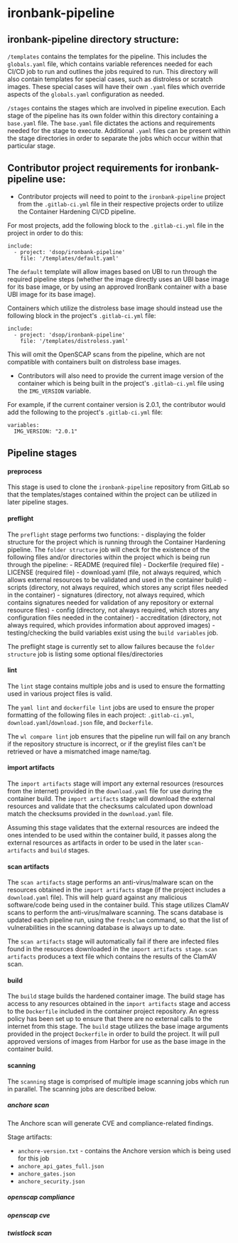 # ironbank-pipeline


## ironbank-pipeline directory structure:

`/templates` contains the templates for the pipeline. This includes the `globals.yaml` file, which contains variable references needed for each CI/CD job to run and outlines the jobs required to run. This directory will also contain templates for special cases, such as distroless or scratch images. These special cases will have their own `.yaml` files which override aspects of the `globals.yaml` configuration as needed.


`/stages` contains the stages which are involved in pipeline execution. Each stage of the pipeline has its own folder within this directory containing a `base.yaml` file. The `base.yaml` file dictates the actions and requirements needed for the stage to execute. Additional `.yaml` files can be present within the stage directories in order to separate the jobs which occur within that particular stage.

## Contributor project requirements for ironbank-pipeline use:

- Contributor projects will need to point to the `ironbank-pipeline` project from the `.gitlab-ci.yml` file in their respective projects order to utilize the Container Hardening CI/CD pipeline.

For most projects, add the following block to the `.gitlab-ci.yml` file in the project in order to do this:
```
include:
  - project: 'dsop/ironbank-pipeline'
    file: '/templates/default.yaml'
```
The `default` template will allow images based on UBI to run through the required pipeline steps (whether the image directly uses an UBI base image for its base image, or by using an approved IronBank container with a base UBI image for its base image).

Containers which utilize the distroless base image should instead use the following block in the project's `.gitlab-ci.yml` file:
```
include:
  - project: 'dsop/ironbank-pipeline'
    file: '/templates/distroless.yaml'
```
This will omit the OpenSCAP scans from the pipeline, which are not compatible with containers built on distroless base images.


- Contributors will also need to provide the current image version of the container which is being built in the project's `.gitlab-ci.yml` file using the `IMG_VERSION` variable. 

For example, if the current container version is 2.0.1, the contributor would add the following to the project's `.gitlab-ci.yml` file:
```
variables:
  IMG_VERSION: "2.0.1"
```


## Pipeline stages

#### preprocess

This stage is used to clone the `ironbank-pipeline` repository from GitLab so that the templates/stages contained within the project can be utilized in later pipeline stages.

#### preflight

The `preflight` stage performs two functions:
    - displaying the folder structure for the project which is running through the Container Hardening pipeline. The `folder structure` job will check for the existence of the following files and/or directories within the project which is being run through the pipeline:
        - README (required file)
        - Dockerfile (required file)
        - LICENSE (required file)
        - download.yaml (file, not always required, which allows external resources to be validated and used in the container build)
        - scripts (directory, not always required, which stores any script files needed in the container)
        - signatures (directory, not always required, which contains signatures needed for validation of any repository or external resource files)
        - config (directory, not always required, which stores any configuration files needed in the container)
        - accreditation (directory, not always required, which provides information about approved images)
    - testing/checking the build variables exist using the `build variables` job.

The preflight stage is currently set to allow failures because the `folder structure` job is listing some optional files/directories

#### lint

The `lint` stage contains multiple jobs and is used to ensure the formatting used in various project files is valid.

The `yaml lint` and `dockerfile lint` jobs are used to ensure the proper formatting of the following files in each project: `.gitlab-ci.yml`, `download.yaml`/`download.json` file, and `Dockerfile`. 

The `wl compare lint` job ensures that the pipeline run will fail on any branch if the repository structure is incorrect, or if the greylist files can't be retrieved or have a mismatched image name/tag.

#### import artifacts

The `import artifacts` stage will import any external resources (resources from the internet) provided in the `download.yaml` file for use during the container build. The `import artifacts` stage will download the external resources and validate that the checksums calculated upon download match the checksums provided in the `download.yaml` file. 

Assuming this stage validates that the external resources are indeed the ones intended to be used within the container build, it passes along the external resources as artifacts in order to be used in the later `scan-artifacts` and `build` stages.

#### scan artifacts

The `scan artifacts` stage performs an anti-virus/malware scan on the resources obtained in the `import artifacts` stage (if the project includes a `download.yaml` file). This will help guard against any malicious software/code being used in the container build. This stage utilizes ClamAV scans to perform the anti-virus/malware scanning. The scans database is updated each pipeline run, using the `freshclam` command, so that the list of vulnerabilities in the scanning database is always up to date.

The `scan artifacts` stage will automatically fail if there are infected files found in the resources downloaded in the `import artifacts stage`. `scan artifacts` produces a text file which contains the results of the ClamAV scan.

#### build

The `build` stage builds the hardened container image. The build stage has access to any resources obtained in the `import artifacts` stage and access to the `Dockerfile` included in the container project repository. An egress policy has been set up to ensure that there are no external calls to the internet from this stage. The `build` stage utilizes the base image arguments provided in the project `Dockerfile` in order to build the project. It will pull approved versions of images from Harbor for use as the base image in the container build.


#### scanning

The `scanning` stage is comprised of multiple image scanning jobs which run in parallel. The scanning jobs are described below.

##### anchore scan

The Anchore scan will generate CVE and compliance-related findings. 

Stage artifacts: 
- `anchore-version.txt` - contains the Anchore version which is being used for this job
- `anchore_api_gates_full.json`
- `anchore_gates.json`
- `anchore_security.json`

##### openscap compliance 


##### openscap cve


##### twistlock scan